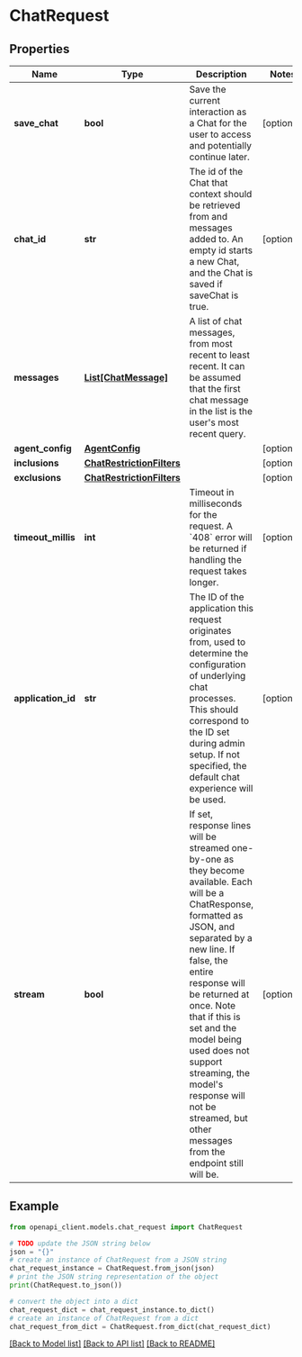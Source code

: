 # ChatRequest


## Properties

Name | Type | Description | Notes
------------ | ------------- | ------------- | -------------
**save_chat** | **bool** | Save the current interaction as a Chat for the user to access and potentially continue later. | [optional] 
**chat_id** | **str** | The id of the Chat that context should be retrieved from and messages added to. An empty id starts a new Chat, and the Chat is saved if saveChat is true. | [optional] 
**messages** | [**List[ChatMessage]**](ChatMessage.md) | A list of chat messages, from most recent to least recent. It can be assumed that the first chat message in the list is the user&#39;s most recent query. | 
**agent_config** | [**AgentConfig**](AgentConfig.md) |  | [optional] 
**inclusions** | [**ChatRestrictionFilters**](ChatRestrictionFilters.md) |  | [optional] 
**exclusions** | [**ChatRestrictionFilters**](ChatRestrictionFilters.md) |  | [optional] 
**timeout_millis** | **int** | Timeout in milliseconds for the request. A &#x60;408&#x60; error will be returned if handling the request takes longer. | [optional] 
**application_id** | **str** | The ID of the application this request originates from, used to determine the configuration of underlying chat processes. This should correspond to the ID set during admin setup. If not specified, the default chat experience will be used. | [optional] 
**stream** | **bool** | If set, response lines will be streamed one-by-one as they become available. Each will be a ChatResponse, formatted as JSON, and separated by a new line. If false, the entire response will be returned at once. Note that if this is set and the model being used does not support streaming, the model&#39;s response will not be streamed, but other messages from the endpoint still will be. | [optional] 

## Example

```python
from openapi_client.models.chat_request import ChatRequest

# TODO update the JSON string below
json = "{}"
# create an instance of ChatRequest from a JSON string
chat_request_instance = ChatRequest.from_json(json)
# print the JSON string representation of the object
print(ChatRequest.to_json())

# convert the object into a dict
chat_request_dict = chat_request_instance.to_dict()
# create an instance of ChatRequest from a dict
chat_request_from_dict = ChatRequest.from_dict(chat_request_dict)
```
[[Back to Model list]](../README.md#documentation-for-models) [[Back to API list]](../README.md#documentation-for-api-endpoints) [[Back to README]](../README.md)


